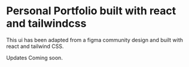 # Personal Portfolio built with react and tailwindcss

This ui has been adapted from a figma community design and built with react and tailwind CSS.

Updates Coming soon.
